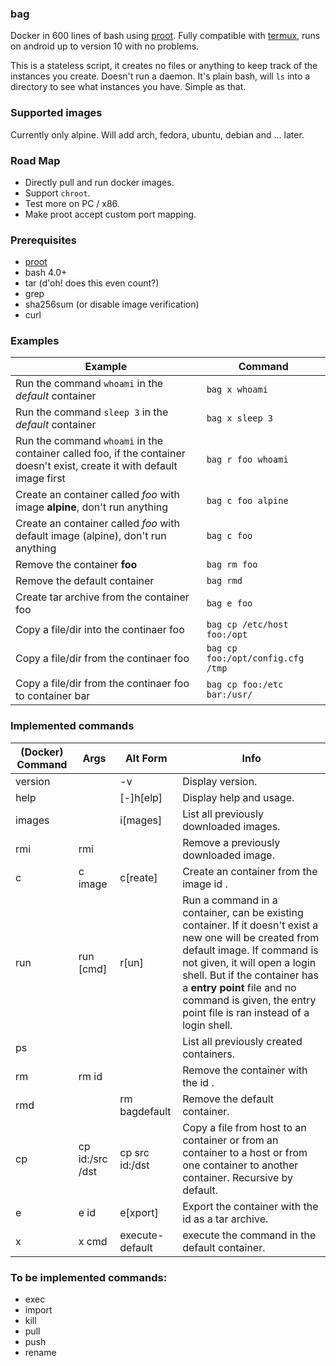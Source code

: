 ### bag
Docker in 600 lines of bash using [proot](https://proot-me.github.io/).
Fully compatible with [termux](https://termux.com/), runs on android up to
version 10 with no problems.

This is a stateless script, it creates no files or anything to keep track of the instances you create. Doesn't run a daemon. It's plain bash, will `ls` into a directory to see what instances you have. Simple as that.

### Supported images
Currently only alpine. Will add arch, fedora, ubuntu, debian and ... later.

### Road Map
- Directly pull and run docker images.
- Support `chroot`.
- Test more on PC / x86.
- Make proot accept custom port mapping.

### Prerequisites
- [proot](https://proot-me.github.io/)
- bash 4.0+
- tar (d'oh! does this even count?)
- grep
- sha256sum (or disable image verification)
- curl


### Examples

| Example                                                    | Command
| ---------------------------------------------------------- | ------------------
| Run the command `whoami` in the *default* container        | `bag x whoami`
| Run the command `sleep 3` in the *default* container       | `bag x sleep 3`
| Run the command `whoami` in the container called foo, if the container doesn't exist, create it with default image first   | `bag r foo whoami`
| Create an container called *foo* with image **alpine**, don't run anything   | `bag c foo alpine`
| Create an container called *foo* with default image (alpine), don't run anything   | `bag c foo`
| Remove the container **foo**                               | `bag rm foo`
| Remove the default container                               | `bag rmd`
| Create tar archive from the container foo                  | `bag e foo`
| Copy a file/dir into the continaer foo                     | `bag cp /etc/host foo:/opt`
| Copy a file/dir from the continaer foo                     | `bag cp foo:/opt/config.cfg /tmp`
| Copy a file/dir from the continaer foo to container bar    | `bag cp foo:/etc bar:/usr/`


### Implemented commands

| (Docker) Command  | Args            | Alt Form         | Info                                 |
| -------- | ------------    | ---------------- | ------------------------------------ |
|  version |                 | -v               | Display version.
|  help    |                 | [-]h[elp]        | Display help and usage.
|  images  |                 | i[mages]         | List all previously downloaded images.
|  rmi     | rmi             |                  | Remove a previously downloaded image.
|  c       | c image         | c[reate]         | Create an container from the image id <image>.
|  run     | run <id> [cmd]  | r[un]            | Run a command in a container, can be existing container. If it doesn't exist a new one will be created from default image. If command is not given, it will open a login shell. But if the container has a **entry point** file and no command is given, the entry point file is ran instead of a login shell.
|  ps      |                 |                  | List all previously created containers.
|  rm      | rm id           |                  | Remove the container with the id <id>.
|  rmd     |                 | rm bagdefault    | Remove the default container.
|  cp      | cp id:/src /dst | cp src id:/dst   | Copy a file from host to an container or from an container to a host or from one container to another container. Recursive by default.
|  e       | e id            | e[xport]         | Export the container with the id <id> as a tar archive.
|  x       | x cmd           | execute-default  | execute the command <cmd> in the default container.

### To be implemented commands:
- exec
- import
- kill
- pull
- push
- rename

